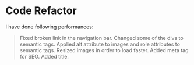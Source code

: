 # Code Refactor

I have done following performances:

> Fixed broken link in the navigation bar.
> Changed some of the divs to semantic tags.
> Applied alt attribute to images and role attributes to semantic tags.
> Resized images in order to load faster.
> Added meta tag for SEO.
> Added title.
